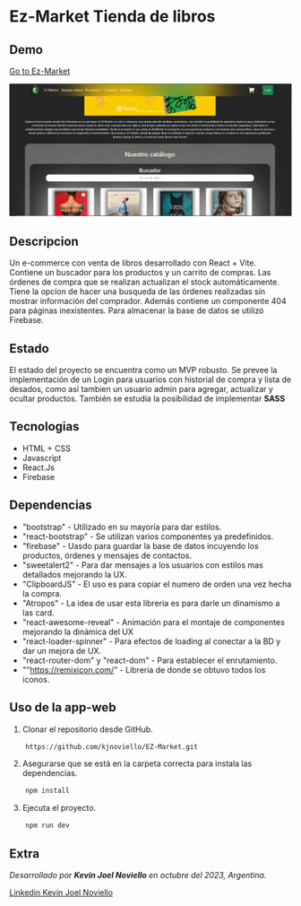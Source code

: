 # Ez-Market Tienda de libros
## Demo

[Go to Ez-Market](https://ezmarket.netlify.app/)

![Imagen de portada](/public/preview-ezmarket.png)

## Descripcion

Un e-commerce con venta de libros desarrollado con React + Vite. Contiene un buscador para los productos y un carrito de compras. Las órdenes de compra que se realizan actualizan el stock automáticamente. Tiene la opcíon de hacer una busqueda de las órdenes realizadas sin mostrar información del comprador. Además contiene un componente 404 para páginas inexistentes. Para almacenar la base de datos se utilizó Firebase. 


## Estado

El estado del proyecto se encuentra como un MVP robusto. Se prevee la implementación de un Login para usuarios con historial de compra y lista de desados, como así tambien un usuario admin para agregar, actualizar y ocultar productos. También se estudia la posibilidad de implementar **SASS** 


## Tecnologias

* HTML + CSS
* Javascript
* React.Js
* Firebase


##  Dependencias

* "bootstrap" - Utilizado en su mayoría para dar estilos.
* "react-bootstrap" - Se utilizan varios componentes ya predefinidos.
* "firebase" - Uasdo para guardar la base de datos incuyendo los productos, órdenes y mensajes de contactos.
* "sweetalert2" - Para dar mensajes a los usuarios con estilos mas detallados mejorando la UX.
* "ClipboardJS" - El uso es para copiar el numero de orden una vez hecha la compra.
* "Atropos" - La idea de usar esta libreria es para darle un dinamismo a las card.
* "react-awesome-reveal" - Animación para el montaje de componentes mejorando la dinámica del UX
* "react-loader-spinner" - Para efectos de loading al conectar a la BD y dar un mejora de UX.
* "react-router-dom" y "react-dom" - Para establecer el enrutamiento.
* ""https://remixicon.com/" - Libreria de donde se obtuvo todos los iconos.


## Uso de la app-web

1. Clonar el repositorio desde GitHub.

``` bash
    https://github.com/kjnoviello/EZ-Market.git
```    

2. Asegurarse que se está en la carpeta correcta para instala las dependencias.

``` bash
    npm install
```   

3. Ejecuta el proyecto.

``` bash
    npm run dev
```    


## Extra

_Desarrollado por **Kevin Joel Noviello** en octubre del 2023, Argentina._

[Linkedin Kevin Joel Noviello](https://www.linkedin.com/in/kevinjoelnoviello/)



